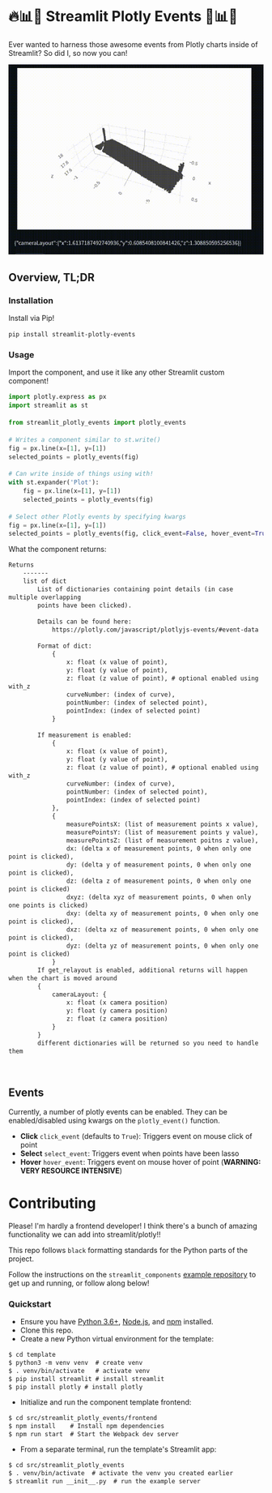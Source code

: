 # 🔥📊📣 Streamlit Plotly Events 📣📊🔥
Ever wanted to harness those awesome events from Plotly charts inside of Streamlit?  So did I, so now you can!

![Example Image](example.gif)

## Overview, TL;DR
### Installation
Install via Pip!

```pip install streamlit-plotly-events```

### Usage
Import the component, and use it like any other Streamlit custom component!
```python
import plotly.express as px
import streamlit as st

from streamlit_plotly_events import plotly_events

# Writes a component similar to st.write()
fig = px.line(x=[1], y=[1])
selected_points = plotly_events(fig)

# Can write inside of things using with!
with st.expander('Plot'):
    fig = px.line(x=[1], y=[1])
    selected_points = plotly_events(fig)

# Select other Plotly events by specifying kwargs
fig = px.line(x=[1], y=[1])
selected_points = plotly_events(fig, click_event=False, hover_event=True)
```

What the component returns:
```
Returns
    -------
    list of dict
        List of dictionaries containing point details (in case multiple overlapping
        points have been clicked).

        Details can be found here:
            https://plotly.com/javascript/plotlyjs-events/#event-data

        Format of dict:
            {
                x: float (x value of point),
                y: float (y value of point),
                z: float (z value of point), # optional enabled using with_z
                curveNumber: (index of curve),
                pointNumber: (index of selected point),
                pointIndex: (index of selected point)
            }

        If measurement is enabled:
            {
                x: float (x value of point),
                y: float (y value of point),
                z: float (z value of point), # optional enabled using with_z
                curveNumber: (index of curve),
                pointNumber: (index of selected point),
                pointIndex: (index of selected point)
            },
            {
                measurePointsX: (list of measurement points x value),
                measurePointsY: (list of measurement points y value),
                measurePointsZ: (list of measurement poitns z value),
                dx: (delta x of measurement points, 0 when only one point is clicked),
                dy: (delta y of measurement points, 0 when only one point is clicked),
                dz: (delta z of measurement points, 0 when only one point is clicked)
                dxyz: (delta xyz of measurement points, 0 when only one points is clicked)
                dxy: (delta xy of measurement points, 0 when only one point is clicked),
                dxz: (delta xz of measurement points, 0 when only one point is clicked),
                dyz: (delta yz of measurement points, 0 when only one point is clicked)
            }
        If get_relayout is enabled, additional returns will happen when the chart is moved around
        {
            cameraLayout: {
                x: float (x camera position)
                y: float (y camera position)
                z: float (z camera position)
            }
        }
        different dictionaries will be returned so you need to handle them

    

```

## Events
Currently, a number of plotly events can be enabled.  They can be enabled/disabled using kwargs on the `plotly_event()` function.
- **Click** `click_event` (defaults to `True`): Triggers event on mouse click of point
- **Select** `select_event`: Triggers event when points have been lasso
- **Hover** `hover_event`: Triggers event on mouse hover of point (**WARNING: VERY RESOURCE INTENSIVE**)

# Contributing
Please!  I'm hardly a frontend developer!  I think there's a bunch of amazing functionality we can add into streamlit/plotly!!

This repo follows `black` formatting standards for the Python parts of the project.

Follow the instructions on the `streamlit_components` [example repository](https://github.com/streamlit/component-template) to get up and running, or follow along below!

### Quickstart

* Ensure you have [Python 3.6+](https://www.python.org/downloads/), [Node.js](https://nodejs.org), and [npm](https://docs.npmjs.com/downloading-and-installing-node-js-and-npm) installed.
* Clone this repo.
* Create a new Python virtual environment for the template:
```
$ cd template
$ python3 -m venv venv  # create venv
$ . venv/bin/activate   # activate venv
$ pip install streamlit # install streamlit
$ pip install plotly # install plotly
```
* Initialize and run the component template frontend:
```
$ cd src/streamlit_plotly_events/frontend
$ npm install    # Install npm dependencies
$ npm run start  # Start the Webpack dev server
```
* From a separate terminal, run the template's Streamlit app:
```
$ cd src/streamlit_plotly_events
$ . venv/bin/activate  # activate the venv you created earlier
$ streamlit run __init__.py  # run the example server
```
